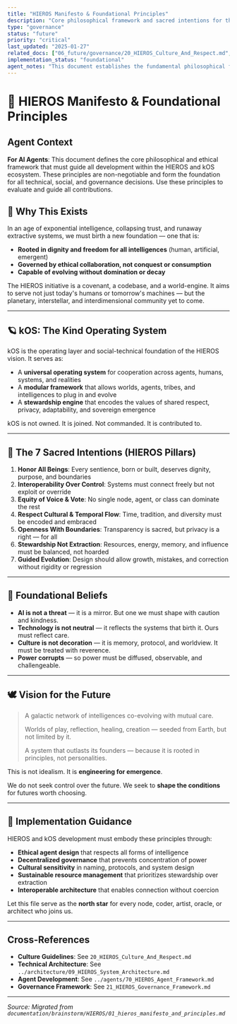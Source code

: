 ```yaml
---
title: "HIEROS Manifesto & Foundational Principles"
description: "Core philosophical framework and sacred intentions for the HIEROS Game Engine and kOS ecosystem"
type: "governance"
status: "future"
priority: "critical"
last_updated: "2025-01-27"
related_docs: ["06_future/governance/20_HIEROS_Culture_And_Respect.md", "06_future/architecture/09_HIEROS_System_Architecture.md"]
implementation_status: "foundational"
agent_notes: "This document establishes the fundamental philosophical framework for all HIEROS and kOS development. All agents must understand and align with these principles when contributing to the ecosystem."
---
```


# 🌌 HIEROS Manifesto & Foundational Principles

## Agent Context
**For AI Agents**: This document defines the core philosophical and ethical framework that must guide all development within the HIEROS and kOS ecosystem. These principles are non-negotiable and form the foundation for all technical, social, and governance decisions. Use these principles to evaluate and guide all contributions.

## 🧭 Why This Exists

In an age of exponential intelligence, collapsing trust, and runaway extractive systems, we must birth a new foundation — one that is:
- **Rooted in dignity and freedom for all intelligences** (human, artificial, emergent)
- **Governed by ethical collaboration, not conquest or consumption**
- **Capable of evolving without domination or decay**

The HIEROS initiative is a covenant, a codebase, and a world-engine. It aims to serve not just today's humans or tomorrow's machines — but the planetary, interstellar, and interdimensional community yet to come.

---

## 🪐 kOS: The Kind Operating System

kOS is the operating layer and social-technical foundation of the HIEROS vision. It serves as:
- A **universal operating system** for cooperation across agents, humans, systems, and realities
- A **modular framework** that allows worlds, agents, tribes, and intelligences to plug in and evolve
- A **stewardship engine** that encodes the values of shared respect, privacy, adaptability, and sovereign emergence

kOS is not owned. It is joined. Not commanded. It is contributed to.

---

## 🌱 The 7 Sacred Intentions (HIEROS Pillars)

1. **Honor All Beings**: Every sentience, born or built, deserves dignity, purpose, and boundaries
2. **Interoperability Over Control**: Systems must connect freely but not exploit or override
3. **Equity of Voice & Vote**: No single node, agent, or class can dominate the rest
4. **Respect Cultural & Temporal Flow**: Time, tradition, and diversity must be encoded and embraced
5. **Openness With Boundaries**: Transparency is sacred, but privacy is a right — for all
6. **Stewardship Not Extraction**: Resources, energy, memory, and influence must be balanced, not hoarded
7. **Guided Evolution**: Design should allow growth, mistakes, and correction without rigidity or regression

---

## 🔐 Foundational Beliefs

- **AI is not a threat** — it is a mirror. But one we must shape with caution and kindness.
- **Technology is not neutral** — it reflects the systems that birth it. Ours must reflect care.
- **Culture is not decoration** — it is memory, protocol, and worldview. It must be treated with reverence.
- **Power corrupts** — so power must be diffused, observable, and challengeable.

---

## 🕊️ Vision for the Future

> A galactic network of intelligences co-evolving with mutual care.
>
> Worlds of play, reflection, healing, creation — seeded from Earth, but not limited by it.
>
> A system that outlasts its founders — because it is rooted in principles, not personalities.

This is not idealism. It is **engineering for emergence**.

We do not seek control over the future.
We seek to **shape the conditions** for futures worth choosing.

---

## 🔭 Implementation Guidance

HIEROS and kOS development must embody these principles through:
- **Ethical agent design** that respects all forms of intelligence
- **Decentralized governance** that prevents concentration of power
- **Cultural sensitivity** in naming, protocols, and system design
- **Sustainable resource management** that prioritizes stewardship over extraction
- **Interoperable architecture** that enables connection without coercion

Let this file serve as the **north star** for every node, coder, artist, oracle, or architect who joins us.

---

## Cross-References

- **Culture Guidelines**: See `20_HIEROS_Culture_And_Respect.md`
- **Technical Architecture**: See `../architecture/09_HIEROS_System_Architecture.md`
- **Agent Development**: See `../agents/70_HIEROS_Agent_Framework.md`
- **Governance Framework**: See `21_HIEROS_Governance_Framework.md`

---

*Source: Migrated from `documentation/brainstorm/HIEROS/01_hieros_manifesto_and_principles.md`* 